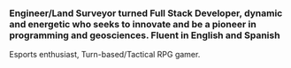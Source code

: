 ### Engineer/Land Surveyor turned Full Stack Developer, dynamic and energetic who seeks to innovate and be a pioneer in programming and geosciences. Fluent in English and Spanish
Esports enthusiast, Turn-based/Tactical RPG gamer.
